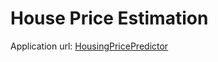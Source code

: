 # House Price Estimation 

Application url:
[HousingPricePredictor](https://ml-regression-app01.herokuapp.com/)
